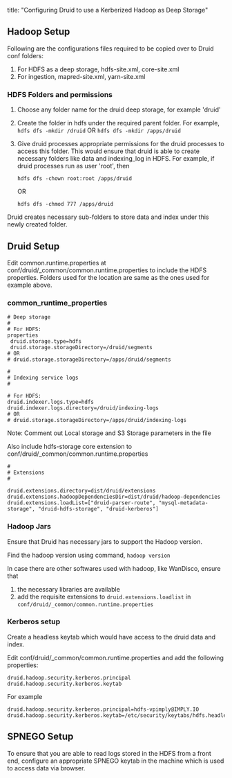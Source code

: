 <!--
 * Licensed to the Apache Software Foundation (ASF) under one
 * or more contributor license agreements.  See the NOTICE file
 * distributed with this work for additional information
 * regarding copyright ownership.  The ASF licenses this file
 * to you under the Apache License, Version 2.0 (the
 * "License"); you may not use this file except in compliance
 * with the License.  You may obtain a copy of the License at
 *
 *   http://www.apache.org/licenses/LICENSE-2.0
 *
 * Unless required by applicable law or agreed to in writing,
 * software distributed under the License is distributed on an
 * "AS IS" BASIS, WITHOUT WARRANTIES OR CONDITIONS OF ANY
 * KIND, either express or implied.  See the License for the
 * specific language governing permissions and limitations
 * under the License.
-->

title: "Configuring Druid to use a Kerberized Hadoop as Deep Storage"

## Hadoop Setup

Following are the configurations files required to be copied over to Druid conf folders:

1. For HDFS as a deep storage, hdfs-site.xml, core-site.xml
2. For ingestion, mapred-site.xml, yarn-site.xml

### HDFS Folders and permissions

1. Choose any folder name for the druid deep storage, for example 'druid'
2. Create the folder in hdfs under the required parent folder. For example,
`hdfs dfs -mkdir /druid`
OR
`hdfs dfs -mkdir /apps/druid`

3. Give druid processes appropriate permissions for the druid processes to access this folder. This would ensure that druid is able to create necessary folders like data and indexing_log in HDFS.
For example, if druid processes run as user 'root', then

    `hdfs dfs -chown root:root /apps/druid`

    OR

    `hdfs dfs -chmod 777 /apps/druid`

Druid creates necessary sub-folders to store data and index under this newly created folder.

## Druid Setup

Edit common.runtime.properties at conf/druid/_common/common.runtime.properties to include the HDFS properties. Folders used for the location are same as the ones used for example above.

### common_runtime_properties

```properties
# Deep storage
#
# For HDFS:
properties
 druid.storage.type=hdfs
 druid.storage.storageDirectory=/druid/segments
# OR
# druid.storage.storageDirectory=/apps/druid/segments

#
# Indexing service logs
#

# For HDFS:
druid.indexer.logs.type=hdfs
druid.indexer.logs.directory=/druid/indexing-logs
# OR
# druid.storage.storageDirectory=/apps/druid/indexing-logs
```

Note: Comment out Local storage and S3 Storage parameters in the file

Also include hdfs-storage core extension to conf/druid/_common/common.runtime.properties

```properties
#
# Extensions
#

druid.extensions.directory=dist/druid/extensions
druid.extensions.hadoopDependenciesDir=dist/druid/hadoop-dependencies
druid.extensions.loadList=["druid-parser-route", "mysql-metadata-storage", "druid-hdfs-storage", "druid-kerberos"]
```
### Hadoop Jars

Ensure that Druid has necessary jars to support the Hadoop version.

Find the hadoop version using command, `hadoop version` 

In case there are other softwares used with hadoop, like WanDisco, ensure that 
1. the necessary libraries are available
2. add the requisite extensions to `druid.extensions.loadlist` in `conf/druid/_common/common.runtime.properties`

### Kerberos setup

Create a headless keytab which would have access to the druid data and index.

Edit conf/druid/_common/common.runtime.properties and add the following properties:

```properties
druid.hadoop.security.kerberos.principal
druid.hadoop.security.kerberos.keytab
```

For example

```properties
druid.hadoop.security.kerberos.principal=hdfs-vpimply@IMPLY.IO
druid.hadoop.security.kerberos.keytab=/etc/security/keytabs/hdfs.headless.keytab
```

## SPNEGO Setup

To ensure that you are able to read logs stored in the HDFS from a front end,
configure an appropriate SPNEGO keytab in the machine which is used to access data via browser.
